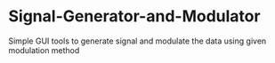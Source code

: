 # Signal-Generator-and-Modulator
Simple GUI tools to generate signal and modulate the data using given modulation method
